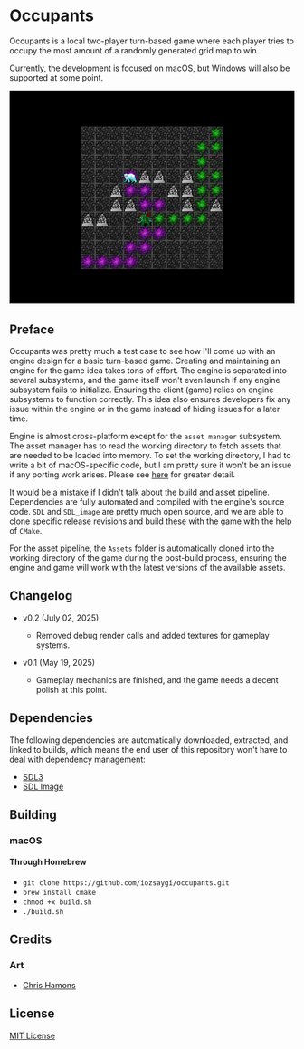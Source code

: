 # Occupants

Occupants is a local two-player turn-based game where each player tries to occupy the most amount of a randomly
generated grid map to win.

Currently, the development is focused on macOS, but Windows will also be supported at some point.

<p align="center">
    <img alt="Gameplay Screenshot" src="https://github.com/iozsaygi/occupants/blob/main/Media/Gameplay%20SS.png?raw=true">
</p>

## Preface

Occupants was pretty much a test case to see how I'll come up with an engine design for a basic turn-based game.
Creating and maintaining an engine for the game idea takes tons of effort.
The engine is separated into several subsystems, and the game itself won't even launch if any engine subsystem fails to
initialize. Ensuring the client (game) relies on engine subsystems to function correctly. This idea also ensures
developers fix any issue within the engine or in the game instead of hiding issues for a later time.

Engine is almost cross-platform except for the `asset manager` subsystem. The asset manager has to read the working
directory to fetch assets that are needed to be loaded into memory. To set the working directory, I had to write a bit
of macOS-specific code, but I am pretty sure it won't be an issue if any porting work arises. Please
see [here](https://github.com/iozsaygi/occupants/blob/main/Engine/Subsystems/AssetManager/AssetManager.cpp) for
greater detail.

It would be a mistake if I didn't talk about the build and asset pipeline. Dependencies are fully automated and compiled
with the engine's source code. `SDL` and `SDL_image` are pretty much open source, and we are able to clone specific
release
revisions and build these with the game with the help of `CMake`.

For the asset pipeline, the `Assets` folder is automatically cloned into the working directory of the game during the
post-build process, ensuring the engine and game will work with the latest versions of the available assets.

## Changelog

- v0.2 (July 02, 2025)
    - Removed debug render calls and added textures for gameplay systems.

- v0.1 (May 19, 2025)
    - Gameplay mechanics are finished, and the game needs a decent polish at this point.

## Dependencies

The following dependencies are automatically downloaded, extracted, and linked to builds, which means the end user of
this repository won't have to deal with dependency management:

- [SDL3](https://www.libsdl.org)
- [SDL Image](https://github.com/libsdl-org/SDL_image)

## Building

### macOS

#### Through Homebrew

- `git clone https://github.com/iozsaygi/occupants.git`
- `brew install cmake`
- `chmod +x build.sh`
- `./build.sh`

## Credits

### Art

- [Chris Hamons](https://opengameart.org/content/dungeon-crawl-32x32-tiles)

## License

[MIT License](https://github.com/iozsaygi/occupants/blob/main/LICENSE)